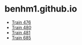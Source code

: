 # benhm1.github.io
* [Train 476](476.md)
* [Train 480](480.md)
* [Train 481](481.md)
* [Train 685](685.md)